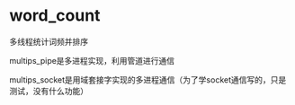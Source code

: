 # word_count

多线程统计词频并排序

multips_pipe是多进程实现，利用管道进行通信

multips_socket是用域套接字实现的多进程通信（为了学socket通信写的，只是测试，没有什么功能）
